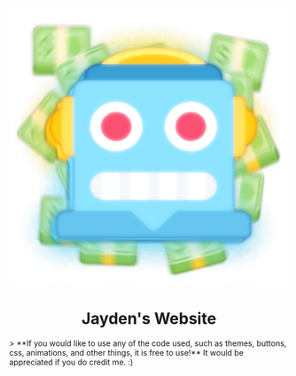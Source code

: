 <img src="data/images/econ.png" />
<h1 align=center>Jayden's Website</h1>
> **If you would like to use any of the code used, such as themes, buttons, css, animations, and other things, it is free to use!** It would be appreciated if you do credit me. :)
